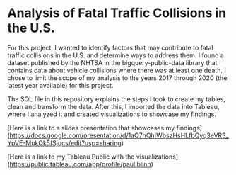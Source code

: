 # Analysis of Fatal Traffic Collisions in the U.S.

For this project, I wanted to identify factors that may contribute to fatal traffic collisions in the U.S. and 
determine ways to address them. I found a dataset published by the NHTSA in the bigquery-public-data library that 
contains data about vehicle collisions where there was at least one death. I chose to limit the scope of my analysis 
to the years 2017 through 2020 (the latest year available) for this project. 

The SQL file in this repository explains the steps I took to create my tables, clean and transform the data. 
After this, I imported the data into Tableau, where I analyzed it and created visualizations to showcase my findings. 

[Here is a link to a slides presentation that showcases my findings]
(https://docs.google.com/presentation/d/1aQ7hQhIWbszHsHLfbQyq3eVR3_YpVE-MukQk5fSjqcs/edit?usp=sharing)

[Here is a link to my Tableau Public with the visualizations]
(https://public.tableau.com/app/profile/paul.blinn)
